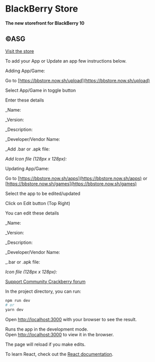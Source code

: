 
<h1>BlackBerry Store</h1>
<h4>The new storefront for BlackBerry 10</h4>
<h2>&copy;ASG</h2>

[Visit the store](https://bb.sz7.me)


To add your App or Update an app few instructions below.

Adding App/Game:

Go to [https://bbstore.now.sh/upload](https://bbstore.now.sh/upload)

Select App/Game in toggle button

Enter these details

_Name:

_Version:

_Description:

_Developer/Vendor Name:

_Add .bar or .apk file:

_Add Icon file (128px x 128px):_


Updating App/Game:

Go to [https://bbstore.now.sh/apps](https://bbstore.now.sh/apps) or [https://bbstore.now.sh/games](https://bbstore.now.sh/games)

Select the app to be edited/updated

Click on Edit button (Top Right)

You can edit these details

_Name:

_Version:

_Description:

_Developer/Vendor Name:

_.bar or .apk file:

_Icon file (128px x 128px):_


[Support Community Crackberry forum](https://forums.crackberry.com/blackberry-10-os-f269/blackberry-store-new-storefront-bb10-https-bb-sz7-me-1186577/)


In the project directory, you can run:

```bash
npm run dev
# or
yarn dev
```

Open [http://localhost:3000](http://localhost:3000) with your browser to see the result.


Runs the app in the development mode.<br />
Open [http://localhost:3000](http://localhost:3000) to view it in the browser.

The page will reload if you make edits.<br />

To learn React, check out the [React documentation](https://reactjs.org/).

